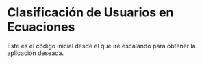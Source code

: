 # Clasificación de Usuarios en Ecuaciones

Este es el código inicial desde el que iré escalando para obtener la aplicación deseada.
